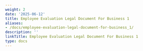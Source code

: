 ```yaml
---
weight: 2
date: '2025-06-12'
title: Employee Evaluation Legal Document For Business 1
aliases:
- /docs/employee-evaluation-legal-document-for-business_1/
description: ''
linkTitle: Employee Evaluation Legal Document For Business 1
type: docs
---
```


